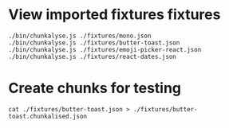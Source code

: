 # View imported fixtures fixtures
```
./bin/chunkalyse.js ./fixtures/mono.json
./bin/chunkalyse.js ./fixtures/butter-toast.json
./bin/chunkalyse.js ./fixtures/emoji-picker-react.json
./bin/chunkalyse.js ./fixtures/react-dates.json
```

# Create chunks for testing
```
cat ./fixtures/butter-toast.json > ./fixtures/butter-toast.chunkalised.json
```
